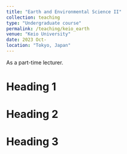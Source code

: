 ```yaml
---
title: "Earth and Environmental Science II"
collection: teaching
type: "Undergraduate course"
permalink: /teaching/keio_earth
venue: "Keio University"
date: 2023 Oct-
location: "Tokyo, Japan"
---
```


As a part-time lecturer.

Heading 1
======

Heading 2
======

Heading 3
======
